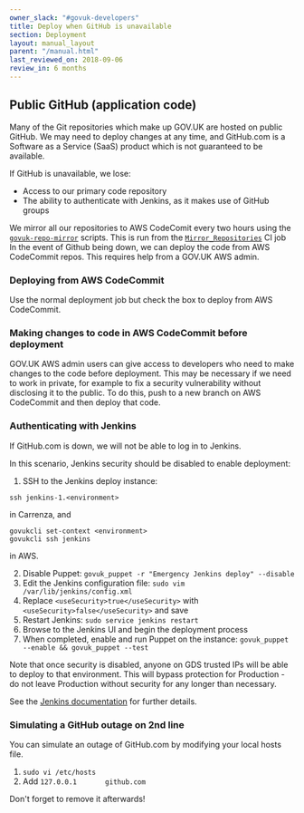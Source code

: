 ```yaml
---
owner_slack: "#govuk-developers"
title: Deploy when GitHub is unavailable
section: Deployment
layout: manual_layout
parent: "/manual.html"
last_reviewed_on: 2018-09-06
review_in: 6 months
---
```


## Public GitHub (application code)

Many of the Git repositories which make up GOV.UK are hosted on public GitHub. We may need to deploy changes at any time, and GitHub.com is a Software as a Service (SaaS) product which is not guaranteed to be available.

If GitHub is unavailable, we lose:

* Access to our primary code repository
* The ability to authenticate with Jenkins, as it makes use of GitHub groups

We mirror all our repositories to AWS CodeComit every two hours using the
[`govuk-repo-mirror`](https://github.com/alphagov/govuk-repo-mirror) scripts. This is run from the [`Mirror_Repositories`](https://ci.integration.publishing.service.gov.uk/job/Mirror_Repositories/) CI job
In the event of Github being down, we can deploy the code from AWS CodeCommit repos. This requires help from a GOV.UK AWS admin.

### Deploying from AWS CodeCommit

Use the normal deployment job but check the box to deploy from AWS CodeCommit.

### Making changes to code in AWS CodeCommit before deployment

GOV.UK AWS admin users can give access to developers who need to make changes to the code before deployment. This may be necessary if we need to work in private, for example to fix a security vulnerability without disclosing it to the public. To do this, push to a new branch on AWS CodeCommit and then deploy that code.

### Authenticating with Jenkins

If GitHub.com is down, we will not be able to log in to Jenkins.

In this scenario, Jenkins security should be disabled to enable deployment:

1. SSH to the Jenkins deploy instance:

```console
ssh jenkins-1.<environment>
```

in Carrenza, and

```console
govukcli set-context <environment>
govukcli ssh jenkins
```

in AWS.

2. Disable Puppet: `govuk_puppet -r "Emergency Jenkins deploy" --disable`
3. Edit the Jenkins configuration file: `sudo vim /var/lib/jenkins/config.xml`
4. Replace `<useSecurity>true</useSecurity>` with `<useSecurity>false</useSecurity>` and save
5. Restart Jenkins: `sudo service jenkins restart`
6. Browse to the Jenkins UI and begin the deployment process
7. When completed, enable and run Puppet on the instance: `govuk_puppet --enable && govuk_puppet --test`

Note that once security is disabled, anyone on GDS trusted IPs will be able to deploy to that environment. This will bypass protection for Production - do not leave Production without security for any longer than necessary.

See the [Jenkins documentation](https://jenkins.io/doc/book/system-administration/security/#disabling-security) for further details.

### Simulating a GitHub outage on 2nd line

You can simulate an outage of GitHub.com by modifying your local hosts file.

1. `sudo vi /etc/hosts`
2. Add `127.0.0.1       github.com`

Don't forget to remove it afterwards!

